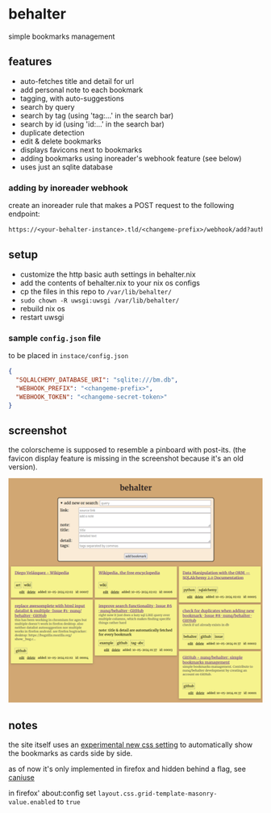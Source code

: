 # behalter

simple bookmarks management

## features
* auto-fetches title and detail for url
* add personal note to each bookmark
* tagging, with auto-suggestions
* search by query
* search by tag (using 'tag:...' in the search bar)
* search by id (using 'id:...' in the search bar)
* duplicate detection
* edit & delete bookmarks
* displays favicons next to bookmarks
* adding bookmarks using inoreader's webhook feature (see below)
* uses just an sqlite database

### adding by inoreader webhook
create an inoreader rule that makes a POST request to the following endpoint:
```txt
https://<your-behalter-instance>.tld/<changeme-prefix>/webhook/add?auth=<changeme-secret-token>
```

## setup
* customize the http basic auth settings in behalter.nix
* add the contents of behalter.nix to your nix os configs
* cp the files in this repo to `/var/lib/behalter/`
* `sudo chown -R uwsgi:uwsgi /var/lib/behalter/`
* rebuild nix os
* restart uwsgi

### sample `config.json` file
to be placed in `instace/config.json`

```json
{
  "SQLALCHEMY_DATABASE_URI": "sqlite:///bm.db",
  "WEBHOOK_PREFIX": "<changeme-prefix>",
  "WEBHOOK_TOKEN": "<changeme-secret-token>"
}
```

## screenshot
the colorscheme is supposed to resemble a pinboard with post-its. (the favicon display feature is missing in the screenshot because it's an old version).

![screenshot of the behalter web ui](./screenshot.png)

## notes
the site itself uses an [experimental new css setting](https://developer.mozilla.org/en-US/docs/Web/CSS/CSS_Grid_Layout/Masonry_Layout) to automatically show the bookmarks as cards side by side.

as of now it's only implemented in firefox and hidden behind a flag, see [caniuse](https://caniuse.com/mdn-css_properties_grid-template-rows_masonry)

in firefox' about:config set `layout.css.grid-template-masonry-value.enabled` to `true`
